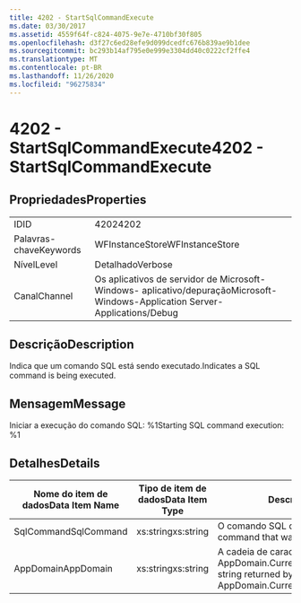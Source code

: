 ```yaml
---
title: 4202 - StartSqlCommandExecute
ms.date: 03/30/2017
ms.assetid: 4559f64f-c824-4075-9e7e-4710bf30f805
ms.openlocfilehash: d3f27c6ed28efe9d099dcedfc676b839ae9b1dee
ms.sourcegitcommit: bc293b14af795e0e999e3304dd40c0222cf2ffe4
ms.translationtype: MT
ms.contentlocale: pt-BR
ms.lasthandoff: 11/26/2020
ms.locfileid: "96275834"
---
```

# <a name="4202---startsqlcommandexecute"></a><span data-ttu-id="39a29-102">4202 - StartSqlCommandExecute</span><span class="sxs-lookup"><span data-stu-id="39a29-102">4202 - StartSqlCommandExecute</span></span>

## <a name="properties"></a><span data-ttu-id="39a29-103">Propriedades</span><span class="sxs-lookup"><span data-stu-id="39a29-103">Properties</span></span>  
  
|||  
|-|-|  
|<span data-ttu-id="39a29-104">ID</span><span class="sxs-lookup"><span data-stu-id="39a29-104">ID</span></span>|<span data-ttu-id="39a29-105">4202</span><span class="sxs-lookup"><span data-stu-id="39a29-105">4202</span></span>|  
|<span data-ttu-id="39a29-106">Palavras-chave</span><span class="sxs-lookup"><span data-stu-id="39a29-106">Keywords</span></span>|<span data-ttu-id="39a29-107">WFInstanceStore</span><span class="sxs-lookup"><span data-stu-id="39a29-107">WFInstanceStore</span></span>|  
|<span data-ttu-id="39a29-108">Nível</span><span class="sxs-lookup"><span data-stu-id="39a29-108">Level</span></span>|<span data-ttu-id="39a29-109">Detalhado</span><span class="sxs-lookup"><span data-stu-id="39a29-109">Verbose</span></span>|  
|<span data-ttu-id="39a29-110">Canal</span><span class="sxs-lookup"><span data-stu-id="39a29-110">Channel</span></span>|<span data-ttu-id="39a29-111">Os aplicativos de servidor de Microsoft-Windows- aplicativo/depuração</span><span class="sxs-lookup"><span data-stu-id="39a29-111">Microsoft-Windows-Application Server-Applications/Debug</span></span>|  
  
## <a name="description"></a><span data-ttu-id="39a29-112">Descrição</span><span class="sxs-lookup"><span data-stu-id="39a29-112">Description</span></span>  

 <span data-ttu-id="39a29-113">Indica que um comando SQL está sendo executado.</span><span class="sxs-lookup"><span data-stu-id="39a29-113">Indicates a SQL command is being executed.</span></span>  
  
## <a name="message"></a><span data-ttu-id="39a29-114">Mensagem</span><span class="sxs-lookup"><span data-stu-id="39a29-114">Message</span></span>  

 <span data-ttu-id="39a29-115">Iniciar a execução do comando SQL: %1</span><span class="sxs-lookup"><span data-stu-id="39a29-115">Starting SQL command execution: %1</span></span>  
  
## <a name="details"></a><span data-ttu-id="39a29-116">Detalhes</span><span class="sxs-lookup"><span data-stu-id="39a29-116">Details</span></span>  
  
|<span data-ttu-id="39a29-117">Nome do item de dados</span><span class="sxs-lookup"><span data-stu-id="39a29-117">Data Item Name</span></span>|<span data-ttu-id="39a29-118">Tipo de item de dados</span><span class="sxs-lookup"><span data-stu-id="39a29-118">Data Item Type</span></span>|<span data-ttu-id="39a29-119">Descrição</span><span class="sxs-lookup"><span data-stu-id="39a29-119">Description</span></span>|  
|--------------------|--------------------|-----------------|  
|<span data-ttu-id="39a29-120">SqlCommand</span><span class="sxs-lookup"><span data-stu-id="39a29-120">SqlCommand</span></span>|<span data-ttu-id="39a29-121">xs:string</span><span class="sxs-lookup"><span data-stu-id="39a29-121">xs:string</span></span>|<span data-ttu-id="39a29-122">O comando SQL que foi executado.</span><span class="sxs-lookup"><span data-stu-id="39a29-122">The SQL command that was executed.</span></span>|  
|<span data-ttu-id="39a29-123">AppDomain</span><span class="sxs-lookup"><span data-stu-id="39a29-123">AppDomain</span></span>|<span data-ttu-id="39a29-124">xs:string</span><span class="sxs-lookup"><span data-stu-id="39a29-124">xs:string</span></span>|<span data-ttu-id="39a29-125">A cadeia de caracteres retornada por AppDomain.CurrentDomain.FriendlyName.</span><span class="sxs-lookup"><span data-stu-id="39a29-125">The string returned by AppDomain.CurrentDomain.FriendlyName.</span></span>|

